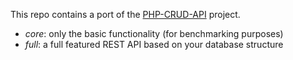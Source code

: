 This repo contains a port of the [PHP-CRUD-API](https://github.com/mevdschee/php-crud-api) project.

- *core*: only the basic functionality (for benchmarking purposes)
- *full*: a full featured REST API based on your database structure

